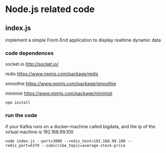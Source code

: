 # Node.js related code

## index.js

implement a simple Front-End application to display realtime dynamic data

### code dependences

socket.io
http://socket.io/

redis
https://www.npmjs.com/package/redis

smoothie        https://www.npmjs.com/package/smoothie

minimist        https://www.npmjs.com/package/minimist

```
npm install
```

### run the code

if your Kafka runs on a docker-machine called bigdata, and the ip of the virtual machine is 192.168.99.100

```
node index.js --port=3000 --redis_host=192.168.99.100 --redis_port=6379 --subscribe_topic=average-stock-price
```
